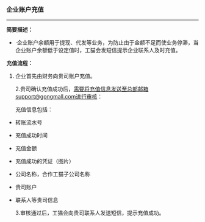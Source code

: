 ### 企业账户充值

---

**简要描述：**

* ·企业账户余额用于提现、代发等业务，为防止由于金额不足而使业务停滞，当企业账户余额低于设定值时，工猫会发短信提示企业联系人及时充值。

**充值流程：**

1. 企业首先由财务向贵司账户充值。

   2.贵司确认充值成功后，需要将充值信息发送至总部邮箱support@gongmall.com进行审核：

    充值信息包括：

* 转账流水号
* 充值成功时间
* 充值金额
* 充值成功的凭证（图片）
* 公司名称，合作工猫子公司名称
* 贵司账户
* 联系人等贵司信息

  3.审核通过后，工猫会向贵司联系人发送短信，提示充值成功。



